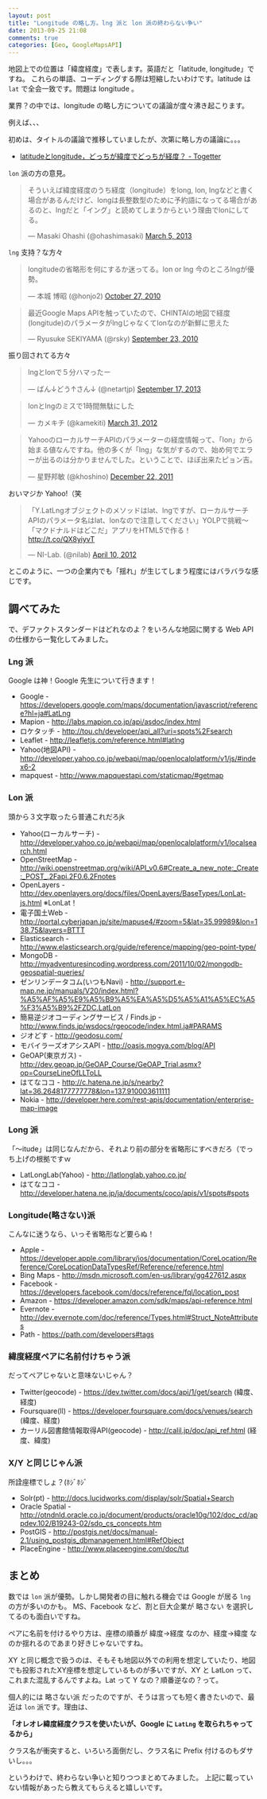 ```yaml
---
layout: post
title: "Longitude の略し方。lng 派と lon 派の終わらない争い"
date: 2013-09-25 21:08
comments: true
categories: [Geo, GoogleMapsAPI]
---
```

地図上での位置は「緯度経度」で表します。英語だと「latitude, longitude」ですね。
これらの単語、コーディングする際は短縮したいわけです。latitude は ``lat`` で全会一致です。問題は longitude 。
<!--more-->
業界？の中では、longitude の略し方についての議論が度々沸き起こります。

例えば、、、

初めは、タイトルの議論で推移していましたが、次第に略し方の議論に。。。


* [latitudeとlongitude，どっちが緯度でどっちが経度？ - Togetter](http://togetter.com/li/85864)

``lon`` 派の方の意見。

<blockquote class="twitter-tweet"><p>そういえば緯度経度のうち経度（longitude）をlong, lon, lngなどと書く場合があるんだけど、longは長整数型のために予約語になってる場合があるのと、lngだと「イング」と読めてしまうからという理由でlonにしてる。</p>&mdash; Masaki Ohashi (@ohashimasaki) <a href="https://twitter.com/ohashimasaki/statuses/308895891308294144">March 5, 2013</a></blockquote>
<script async src="//platform.twitter.com/widgets.js" charset="utf-8"></script>

``lng`` 支持？な方々

<blockquote class="twitter-tweet"><p>longitudeの省略形を何にするか迷ってる。lon or lng 今のところlngが優勢。</p>&mdash; 本城 博昭 (@honjo2) <a href="https://twitter.com/honjo2/statuses/28848028079">October 27, 2010</a></blockquote>
<script async src="//platform.twitter.com/widgets.js" charset="utf-8"></script>

<blockquote class="twitter-tweet"><p>最近Google Maps APIを触っていたので、CHINTAIの地図で経度(longitude)のパラメータがlngじゃなくてlonなのが新鮮に思えた</p>&mdash; Ryusuke SEKIYAMA (@rsky) <a href="https://twitter.com/rsky/statuses/25312333134">September 23, 2010</a></blockquote>
<script async src="//platform.twitter.com/widgets.js" charset="utf-8"></script>

振り回されてる方々

<blockquote class="twitter-tweet"><p>lngとlonで５分ハマったー</p>&mdash; ばん↓どう↑さん↓ (@netartjp) <a href="https://twitter.com/netartjp/statuses/379923672632266752">September 17, 2013</a></blockquote>
<script async src="//platform.twitter.com/widgets.js" charset="utf-8"></script>

<blockquote class="twitter-tweet"><p>lonとlngのミスで1時間無駄にした</p>&mdash; カメキチ (@kamekiti) <a href="https://twitter.com/kamekiti/statuses/186149216492589056">March 31, 2012</a></blockquote>
<script async src="//platform.twitter.com/widgets.js" charset="utf-8"></script>

<blockquote class="twitter-tweet"><p>YahooのローカルサーチAPIのパラメーターの経度情報って、「lon」から始まる値なんですね。他の多くが「lng」な気がするので、始め何でエラーが出るのは分かりませんでした。ということで、ほぼ出来たピョン吉。</p>&mdash; 星野邦敏 (@khoshino) <a href="https://twitter.com/khoshino/statuses/149640555092131842">December 22, 2011</a></blockquote>
<script async src="//platform.twitter.com/widgets.js" charset="utf-8"></script>

おいマジか Yahoo!（笑

<blockquote class="twitter-tweet"><p>「Y.LatLngオブジェクトのメソッドはlat、lngですが、ローカルサーチAPIのパラメータ名はlat、lonなので注意してください」YOLPで挑戦～「マクドナルドはどこだ」アプリをHTML5で作る！ <a href="http://t.co/QX8yiyvT">http://t.co/QX8yiyvT</a></p>&mdash; NI-Lab. (@nilab) <a href="https://twitter.com/nilab/statuses/189537270347472896">April 10, 2012</a></blockquote>
<script async src="//platform.twitter.com/widgets.js" charset="utf-8"></script>


とこのように、一つの企業内でも「揺れ」が生じてしまう程度にはバラバラな感じです。

## 調べてみた

で、デファクトスタンダードはどれなのよ？をいろんな地図に関する Web API の仕様から一覧化してみました。

### Lng 派

Google は神！Google 先生について行きます！

* Google - https://developers.google.com/maps/documentation/javascript/reference?hl=ja#LatLng
* Mapion - http://labs.mapion.co.jp/api/asdoc/index.html
* ロケタッチ - http://tou.ch/developer/api_all?uri=spots%2Fsearch
* Leaflet - http://leafletjs.com/reference.html#latlng
* Yahoo(地図API) - http://developer.yahoo.co.jp/webapi/map/openlocalplatform/v1/js/#index6-2
* mapquest - http://www.mapquestapi.com/staticmap/#getmap

### Lon 派

頭から３文字取ったら普通これだろjk

* Yahoo(ローカルサーチ) - http://developer.yahoo.co.jp/webapi/map/openlocalplatform/v1/localsearch.html
* OpenStreetMap - http://wiki.openstreetmap.org/wiki/API_v0.6#Create_a_new_note:_Create:_POST_.2Fapi.2F0.6.2Fnotes
* OpenLayers - http://dev.openlayers.org/docs/files/OpenLayers/BaseTypes/LonLat-js.html ※LonLat！
* 電子国土Web - http://portal.cyberjapan.jp/site/mapuse4/#zoom=5&lat=35.99989&lon=138.75&layers=BTTT
* Elasticsearch - http://www.elasticsearch.org/guide/reference/mapping/geo-point-type/
* MongoDB - http://myadventuresincoding.wordpress.com/2011/10/02/mongodb-geospatial-queries/
* ゼンリンデータコム(いつもNavi) - http://support.e-map.ne.jp/manuals/V20/index.html?%A5%AF%A5%E9%A5%B9%A5%EA%A5%D5%A5%A1%A5%EC%A5%F3%A5%B9%2FZDC.LatLon
* 簡易逆ジオコーディングサービス / Finds.jp - http://www.finds.jp/wsdocs/rgeocode/index.html.ja#PARAMS
* ジオどす - http://geodosu.com/
* モバイラーズオアシスAPI - http://oasis.mogya.com/blog/API
* GeOAP(東京ガス) - http://dev.geoap.jp/GeOAP_Course/GeOAP_Trial.asmx?op=CourseLineOfLLToLL
* はてなココ - http://c.hatena.ne.jp/s/nearby?lat=36.2648177777778&lon=137.910003611111
* Nokia - http://developer.here.com/rest-apis/documentation/enterprise-map-image

### Long 派

「〜itude」は同じなんだから、それより前の部分を省略形にすべきだろ（でっち上げの根拠ですｗ

* LatLongLab(Yahoo) - http://latlonglab.yahoo.co.jp/
* はてなココ - http://developer.hatena.ne.jp/ja/documents/coco/apis/v1/spots#spots

### Longitude(略さない)派

こんなに迷うなら、いっそ省略形など要らぬ！

* Apple - https://developer.apple.com/library/ios/documentation/CoreLocation/Reference/CoreLocationDataTypesRef/Reference/reference.html
* Bing Maps - http://msdn.microsoft.com/en-us/library/gg427612.aspx
* Facebook -  https://developers.facebook.com/docs/reference/fql/location_post
* Amazon - https://developer.amazon.com/sdk/maps/api-reference.html
* Evernote - http://dev.evernote.com/doc/reference/Types.html#Struct_NoteAttributes
* Path - https://path.com/developers#tags

### 緯度経度ペアに名前付けちゃう派

だってペアじゃないと意味ないじゃん？

* Twitter(geocode) - https://dev.twitter.com/docs/api/1/get/search (緯度、経度)
* Foursquare(ll) - https://developer.foursquare.com/docs/venues/search (緯度、経度)
* カーリル図書館情報取得API(geocode) - http://calil.jp/doc/api_ref.html (経度、緯度)

### X/Y と同じじゃん派

所詮座標でしょ？(ﾎｼﾞﾎｼﾞ

* Solr(pt) - http://docs.lucidworks.com/display/solr/Spatial+Search 
* Oracle Spatial - http://otndnld.oracle.co.jp/document/products/oracle10g/102/doc_cd/appdev.102/B19243-02/sdo_cs_concepts.htm 
* PostGIS - http://postgis.net/docs/manual-2.1/using_postgis_dbmanagement.html#RefObject
* PlaceEngine - http://www.placeengine.com/doc/tut

## まとめ

数では ``lon`` 派が優勢。しかし開発者の目に触れる機会では Google が居る ``lng`` の方が多いのかも。
MS、Facebook など、割と巨大企業が 略さない を選択してるのも面白いですね。

ペアに名前を付けるやり方は、座標の順番が 緯度→経度 なのか、経度→緯度 なのか揺れるのであまり好きじゃないですね。

XY と同じ概念で扱うのは、そもそも地図以外での利用を想定していたり、地図でも投影されたXY座標を想定しているものが多いですが、XY と LatLon って、これまた混乱するんですよね。Lat って Y なの？順番逆なの？って。

個人的には 略さない派 だったのですが、そうは言っても短く書きたいので、最近は ``lon`` 派です。理由は、

**「オレオレ緯度経度クラスを使いたいが、Google に ``LatLng`` を取られちゃってるから」** 

クラス名が衝突すると、いろいろ面倒だし、クラス名に Prefix 付けるのもダサいし。。。

というわけで、終わらない争いと知りつつまとめてみました。
上記に載っていない情報があったら教えてもらえると嬉しいです。